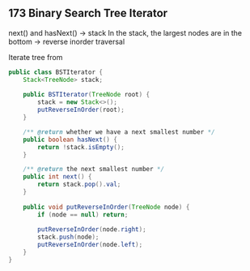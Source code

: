 ## 173 Binary Search Tree Iterator

next() and hasNext() -> stack
In the stack, the largest nodes are in the bottom -> reverse inorder traversal

Iterate tree from
```java
public class BSTIterator {
    Stack<TreeNode> stack;
    
    public BSTIterator(TreeNode root) {
        stack = new Stack<>();
        putReverseInOrder(root);
    }

    /** @return whether we have a next smallest number */
    public boolean hasNext() {
        return !stack.isEmpty();
    }

    /** @return the next smallest number */
    public int next() {
        return stack.pop().val;
    }
    
    public void putReverseInOrder(TreeNode node) {
        if (node == null) return;
        
        putReverseInOrder(node.right);
        stack.push(node);
        putReverseInOrder(node.left);
    } 
}
```
